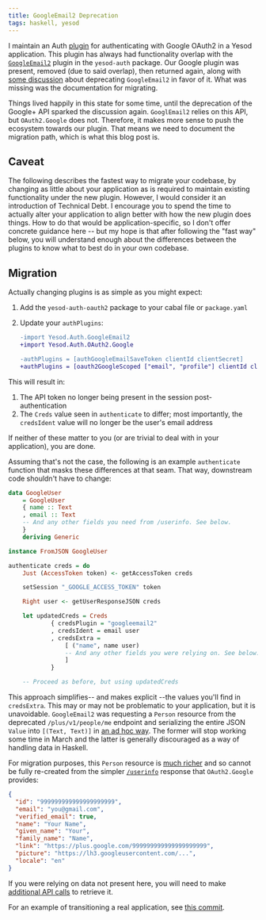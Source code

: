 ```yaml
---
title: GoogleEmail2 Deprecation
tags: haskell, yesod
---
```


I maintain an Auth [plugin][oauth2-google] for authenticating with Google OAuth2
in a Yesod application. This plugin has always had functionality overlap with
the [`GoogleEmail2`][google-email2] plugin in the `yesod-auth` package. Our
Google plugin was present, removed (due to said overlap), then returned again,
along with [some discussion][google-pr] about deprecating `GoogleEmail2` in
favor of it. What was missing was the documentation for migrating.

[oauth2-google]: http://hackage.haskell.org/package/yesod-auth-oauth2-0.6.1.0/docs/Yesod-Auth-OAuth2-Google.html
[google-email2]: http://hackage.haskell.org/package/yesod-auth-1.6.5/docs/Yesod-Auth-GoogleEmail2.html
[google-pr]: https://github.com/thoughtbot/yesod-auth-oauth2/pull/32#issuecomment-110013684

Things lived happily in this state for some time, until the deprecation of the
Google+ API sparked the discussion again. `GooglEmail2` relies on this API, but
`OAuth2.Google` does not. Therefore, it makes more sense to push the ecosystem
towards our plugin. That means we need to document the migration path, which is
what this blog post is.

## Caveat

The following describes the fastest way to migrate your codebase, by changing as
little about your application as is required to maintain existing functionality
under the new plugin. However, I would consider it an introduction of Technical
Debt. I encourage you to spend the time to actually alter your application to
align better with how the new plugin does things. How to do that would be
application-specific, so I don't offer concrete guidance here -- but my hope is
that after following the "fast way" below, you will understand enough about the
differences between the plugins to know what to best do in your own codebase.

## Migration

Actually changing plugins is as simple as you might expect:

1. Add the `yesod-auth-oauth2` package to your cabal file or `package.yaml`
1. Update your `authPlugins`:

   ```diff
   -import Yesod.Auth.GoogleEmail2
   +import Yesod.Auth.OAuth2.Google

   -authPlugins = [authGoogleEmailSaveToken clientId clientSecret]
   +authPlugins = [oauth2GoogleScoped ["email", "profile"] clientId clientSecret]
   ```

This will result in:

1. The API token no longer being present in the session post-authentication
1. The `Creds` value seen in `authenticate` to differ; most importantly, the
   `credsIdent` value will no longer be the user's email address

If neither of these matter to you (or are trivial to deal with in your
application), you are done.

Assuming that's not the case, the following is an example `authenticate`
function that masks these differences at that seam. That way, downstream code
shouldn't have to change:

```hs
data GoogleUser
    = GoogleUser
    { name :: Text
    , email :: Text
    -- And any other fields you need from /userinfo. See below.
    }
    deriving Generic

instance FromJSON GoogleUser

authenticate creds = do
    Just (AccessToken token) <- getAccessToken creds

    setSession "_GOOGLE_ACCESS_TOKEN" token

    Right user <- getUserResponseJSON creds

    let updatedCreds = Creds
            { credsPlugin = "googleemail2"
            , credsIdent = email user
            , credsExtra =
                [ ("name", name user)
                -- And any other fields you were relying on. See below.
                ]
            }

    -- Proceed as before, but using updatedCreds
```

This approach simplifies-- and makes explicit --the values you'll find in
`credsExtra`. This may or may not be problematic to your application, but it is
unavoidable. `GoogleEmail2` was requesting a `Person` resource from the
deprecated `/plus/v1/people/me` endpoint and serializing the entire JSON `Value`
into `[(Text, Text)]` in [an ad hoc way][allPersonInfo]. The former will stop
working some time in March and the latter is generally discouraged as a way of
handling data in Haskell.

[allPersonInfo]: http://hackage.haskell.org/package/yesod-auth-1.6.5/docs/src/Yesod.Auth.GoogleEmail2.html#allPersonInfo

For migration purposes, this `Person` resource is [much richer][person] and so
cannot be fully re-created from the simpler [`/userinfo`][userinfo] response
that `OAuth2.Google` provides:

[person]: https://developers.google.com/+/web/api/rest/latest/people#resource
[userinfo]: https://developers.google.com/apis-explorer/#p/oauth2/v2/oauth2.userinfo.get

```json
{
  "id": "999999999999999999999",
  "email": "you@gmail.com",
  "verified_email": true,
  "name": "Your Name",
  "given_name": "Your",
  "family_name": "Name",
  "link": "https://plus.google.com/999999999999999999999",
  "picture": "https://lh3.googleusercontent.com/...",
  "locale": "en"
}
```

If you were relying on data not present here, you will need to make [additional
API calls][people-api] to retrieve it.

[people-api]: https://developers.google.com/people/api/rest/v1/people

For an example of transitioning a real application, see [this commit][commit].

[commit]: https://github.com/snoyberg/haskellers/commit/f77bba90d9684afb532639c68e64449523992535
